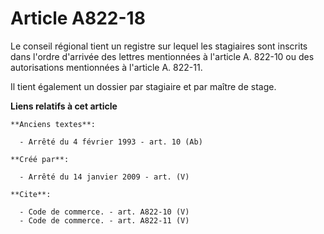 # Article A822-18

Le conseil régional tient un registre sur lequel les stagiaires sont inscrits dans l'ordre d'arrivée des lettres mentionnées
à l'article A. 822-10 ou des autorisations mentionnées à l'article A. 822-11. 

Il tient également un dossier par stagiaire et par maître de stage.

**Liens relatifs à cet article**

	**Anciens textes**:

	  - Arrêté du 4 février 1993 - art. 10 (Ab)

	**Créé par**:

	  - Arrêté du 14 janvier 2009 - art. (V)

	**Cite**:

	  - Code de commerce. - art. A822-10 (V)
	  - Code de commerce. - art. A822-11 (V)
